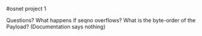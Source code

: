 #osnet project 1

Questions?
What happens if seqno overflows?
What is the byte-order of the Payload? (Documentation says nothing)
